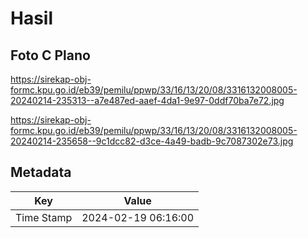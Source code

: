 # Hasil

## Foto C Plano

https://sirekap-obj-formc.kpu.go.id/eb39/pemilu/ppwp/33/16/13/20/08/3316132008005-20240214-235313--a7e487ed-aaef-4da1-9e97-0ddf70ba7e72.jpg

https://sirekap-obj-formc.kpu.go.id/eb39/pemilu/ppwp/33/16/13/20/08/3316132008005-20240214-235658--9c1dcc82-d3ce-4a49-badb-9c7087302e73.jpg


## Metadata

| Key        | Value               |
| ---------- | ------------------- |
| Time Stamp | 2024-02-19 06:16:00 |



